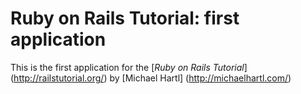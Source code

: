 # Ruby on Rails Tutorial: first application

This is the first application for the [*Ruby on Rails Tutorial*] (http://railstutorial.org/)
by [Michael Hartl] (http://michaelhartl.com/)